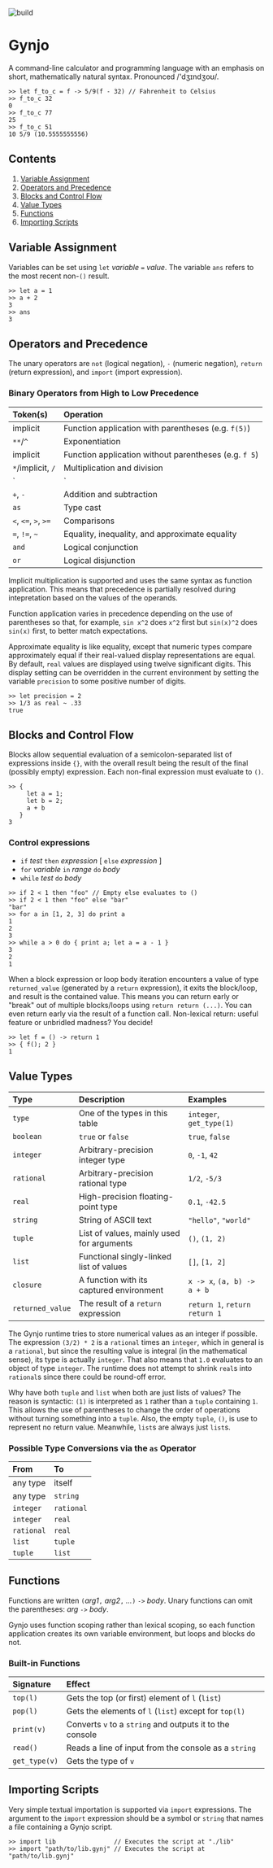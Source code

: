 ![build](https://github.com/jonathansharman/gynjo/workflows/build/badge.svg)

# Gynjo

A command-line calculator and programming language with an emphasis on short, mathematically natural syntax. Pronounced /'dʒɪndʒoʊ/.

```
>> let f_to_c = f -> 5/9(f - 32) // Fahrenheit to Celsius
>> f_to_c 32
0
>> f_to_c 77
25
>> f_to_c 51
10 5/9 (10.5555555556)
```

## Contents
1. [Variable Assignment](#variables)
1. [Operators and Precedence](#operators-and-precedence)
1. [Blocks and Control Flow](#blocks-and-control-flow)
1. [Value Types](#value-types)
1. [Functions](#functions)
1. [Importing Scripts](#importing-scripts)

## Variable Assignment

Variables can be set using `let` *variable* `=` *value*. The variable `ans` refers to the most recent non-`()` result.

```
>> let a = 1
>> a + 2
3
>> ans
3
```

## Operators and Precedence

The unary operators are `not` (logical negation), `-` (numeric negation), `return` (return expression), and `import` (import expression).

### Binary Operators from High to Low Precedence
| Token(s)             | Operation                                             |
| :------------------- | :---------------------------------------------------- |
| implicit             | Function application with parentheses (e.g. `f(5)`)   |
| `**`/`^`             | Exponentiation                                        |
| implicit             | Function application without parentheses (e.g. `f 5`) |
| `*`/implicit, `/`    | Multiplication and division                           |
| `|`                  | String and list concatenation                         |
| `+`, `-`             | Addition and subtraction                              |
| `as`                 | Type cast                                             |
| `<`, `<=`, `>`, `>=` | Comparisons                                           |
| `=`, `!=`, `~`       | Equality, inequality, and approximate equality        |
| `and`                | Logical conjunction                                   |
| `or`                 | Logical disjunction                                   |

Implicit multiplication is supported and uses the same syntax as function application. This means that precedence is partially resolved during intepretation based on the values of the operands.

Function application varies in precedence depending on the use of parentheses so that, for example, `sin x^2` does `x^2` first but `sin(x)^2` does `sin(x)` first, to better match expectations.

Approximate equality is like equality, except that numeric types compare approximately equal if their real-valued display representations are equal. By default, `real` values are displayed using twelve significant digits. This display setting can be overridden in the current environment by setting the variable `precision` to some positive number of digits.

```
>> let precision = 2
>> 1/3 as real ~ .33
true
```

## Blocks and Control Flow

Blocks allow sequential evaluation of a semicolon-separated list of expressions inside `{}`, with the overall result being the result of the final (possibly empty) expression. Each non-final expression must evaluate to `()`.

```
>> {
     let a = 1;
     let b = 2;
     a + b
   }
3
```

### Control expressions
- `if` *test* `then` *expression* [ `else` *expression* ]
- `for` *variable* `in` *range* `do` *body*
- `while` *test* `do` *body*

```
>> if 2 < 1 then "foo" // Empty else evaluates to ()
>> if 2 < 1 then "foo" else "bar"
"bar"
>> for a in [1, 2, 3] do print a
1
2
3
>> while a > 0 do { print a; let a = a - 1 }
3
2
1
```

When a block expression or loop body iteration encounters a value of type `returned_value` (generated by a `return` expression), it exits the block/loop, and result is the contained value. This means you can return early or "break" out of multiple blocks/loops using `return return (...)`. You can even return early via the result of a function call. Non-lexical return: useful feature or unbridled madness? You decide!

```
>> let f = () -> return 1
>> { f(); 2 }
1
```

## Value Types

| Type             | Description                               | Examples                      |
| :--------------- | :---------------------------------------- | :---------------------------- |
| `type`           | One of the types in this table            | `integer`, `get_type(1)`      |
| `boolean`        | `true` or `false`                         | `true`, `false`               |
| `integer`        | Arbitrary-precision integer type          | `0`, `-1`, `42`               |
| `rational`       | Arbitrary-precision rational type         | `1/2`, `-5/3`                 |
| `real`           | High-precision floating-point type        | `0.1`, `-42.5`                |
| `string`         | String of ASCII text                      | `"hello"`, `"world"`          |
| `tuple`          | List of values, mainly used for arguments | `()`, `(1, 2)`                |
| `list`           | Functional singly-linked list of values   | `[]`, `[1, 2]`                |
| `closure`        | A function with its captured environment  | `x -> x`, `(a, b) -> a + b`   |
| `returned_value` | The result of a `return` expression       | `return 1`, `return return 1` |

The Gynjo runtime tries to store numerical values as an integer if possible. The expression `(3/2) * 2` is a `rational` times an `integer`, which in general is a `rational`, but since the resulting value is integral (in the mathematical sense), its type is actually `integer`. That also means that `1.0` evaluates to an object of type `integer`. The runtime does not attempt to shrink `real`s into `rational`s since there could be round-off error.

Why have both `tuple` and `list` when both are just lists of values? The reason is syntactic: `(1)` is interpreted as `1` rather than a `tuple` containing `1`. This allows the use of parentheses to change the order of operations without turning something into a `tuple`. Also, the empty `tuple`, `()`, is use to represent no return value. Meanwhile, `list`s are always just `list`s.

### Possible Type Conversions via the `as` Operator
| From       | To         |
| :--------- | :--------- |
| any type   | itself     |
| any type   | `string`   |
| `integer`  | `rational` |
| `integer`  | `real`     |
| `rational` | `real`     |
| `list`     | `tuple`    |
| `tuple`    | `list`     |

## Functions

Functions are written `(`*arg1*`,` *arg2*`,` *...*`)` `->` *body*. Unary functions can omit the parentheses: *arg* `->` *body*.

Gynjo uses function scoping rather than lexical scoping, so each function application creates its own variable environment, but loops and blocks do not.

### Built-in Functions

| Signature     | Effect                                                       |
| :------------ | :----------------------------------------------------------- |
| `top(l)`      | Gets the top (or first) element of `l` (`list`)              |
| `pop(l)`      | Gets the elements of `l` (`list`) except for `top(l)`        |
| `print(v)`    | Converts `v` to a `string` and outputs it to the console     |
| `read()`      | Reads a line of input from the console as a `string`         |
| `get_type(v)` | Gets the type of `v`                                         |

## Importing Scripts

Very simple textual importation is supported via `import` expressions. The argument to the `import` expression should be a symbol or `string` that names a file containing a Gynjo script.

```
>> import lib                // Executes the script at "./lib"
>> import "path/to/lib.gynj" // Executes the script at "path/to/lib.gynj"
```
